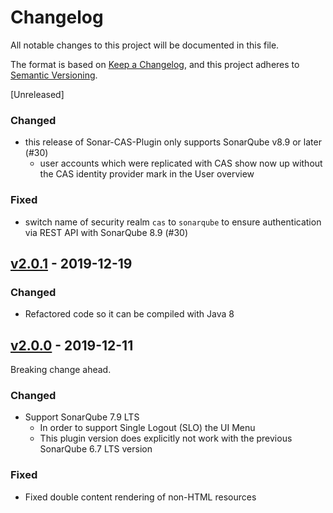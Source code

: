 # Changelog

All notable changes to this project will be documented in this file.

The format is based on [Keep a Changelog](https://keepachangelog.com/en/1.0.0/),
and this project adheres to [Semantic Versioning](https://semver.org/spec/v2.0.0.html).

[Unreleased]

### Changed
- this release of Sonar-CAS-Plugin only supports SonarQube v8.9 or later (#30)
  - user accounts which were replicated with CAS show now up without the CAS identity provider mark in the User overview

### Fixed
- switch name of security realm `cas` to `sonarqube` to ensure authentication via REST API with SonarQube 8.9 (#30)

## [v2.0.1](https://github.com/cloudogu/sonar-cas-plugin/releases/tag/v2.0.1) - 2019-12-19
### Changed
- Refactored code so it can be compiled with Java 8

## [v2.0.0](https://github.com/cloudogu/sonar-cas-plugin/releases/tag/v2.0.0) - 2019-12-11

Breaking change ahead.

### Changed

- Support SonarQube 7.9 LTS  
    - In order to support Single Logout (SLO) the UI Menu 
    - This plugin version does explicitly not work with the previous SonarQube 6.7 LTS version

### Fixed

- Fixed double content rendering of non-HTML resources
